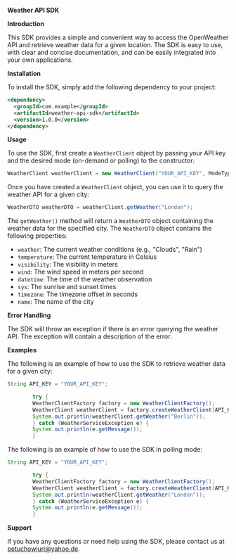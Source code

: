 **Weather API SDK**

**Introduction**

This SDK provides a simple and convenient way to access the OpenWeather API and retrieve weather data for a given location. The SDK is easy to use, with clear and concise documentation, and can be easily integrated into your own applications.

**Installation**

To install the SDK, simply add the following dependency to your project:

```xml
<dependency>
  <groupId>com.example</groupId>
  <artifactId>weather-api-sdk</artifactId>
  <version>1.0.0</version>
</dependency>
```

**Usage**

To use the SDK, first create a `WeatherClient` object by passing your API key and the desired mode (on-demand or polling) to the constructor:

```java
WeatherClient weatherClient = new WeatherClient("YOUR_API_KEY", ModeType.ON_DEMAND);
```

Once you have created a `WeatherClient` object, you can use it to query the weather API for a given city:

```java
WeatherDTO weatherDTO = weatherClient.getWeather("London");
```

The `getWeather()` method will return a `WeatherDTO` object containing the weather data for the specified city. The `WeatherDTO` object contains the following properties:

* `weather`: The current weather conditions (e.g., "Clouds", "Rain")
* `temperature`: The current temperature in Celsius
* `visibility`: The visibility in meters
* `wind`: The wind speed in meters per second
* `datetime`: The time of the weather observation
* `sys`: The sunrise and sunset times
* `timezone`: The timezone offset in seconds
* `name`: The name of the city

**Error Handling**

The SDK will throw an exception if there is an error querying the weather API. The exception will contain a description of the error.

**Examples**

The following is an example of how to use the SDK to retrieve weather data for a given city:

```java
String API_KEY = "YOUR_API_KEY";

        try {
        WeatherClientFactory factory = new WeatherClientFactory();
        WeatherClient weatherClient = factory.createWeatherClient(API_KEY, ModeType.ON_DEMAND);
        System.out.println(weatherClient.getWeather("Berlin"));
        } catch (WeatherServiceException e) {
        System.out.println(e.getMessage());
        }
```

The following is an example of how to use the SDK in polling mode:

```java
String API_KEY = "YOUR_API_KEY";

        try {
        WeatherClientFactory factory = new WeatherClientFactory();
        WeatherClient weatherClient = factory.createWeatherClient(API_KEY, ModeType.POLLING);
        System.out.println(weatherClient.getWeather("London"));
        } catch (WeatherServiceException e) {
        System.out.println(e.getMessage());
        }
```

**Support**

If you have any questions or need help using the SDK, please contact us at petuchowjuri@yahoo.de.